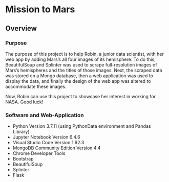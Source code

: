 # Mission to Mars

## Overview

### Purpose

The purpose of this project is to help Robin, a junior data scientist, with her web app by adding Mars’s all four images of its hemisphere. To do this, BeautifulSoup and Splinter was used to scrape full-resolution images of Mars’s hemispheres and the titles of those images. Next, the scraped data was stored on a Mongo database, then a web application was used to display the data, and finally the design of the web app was altered to accommodate these images.

Now, Robin can use this project to showcase her interest in working for NASA. Good luck!

### Software and Web-Application

* Python Version 3.7.11 (using PythonData environment and Pandas Library)
* Jupyter Notebook Version 6.4.6
* Visual Studio Code Version 1.62.3
* MongoDB Community Edition Version 4.4
* Chrome Developer Tools
* Bootstrap
* BeautifulSoup
* Splinter 
* Flask

